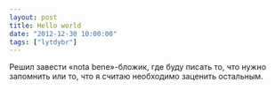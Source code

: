 ```yaml
---
layout: post
title: Hello world
date: "2012-12-30 10:00:00"
tags: ["lytdybr"]
---
```


Решил завести «nota bene»-бложик, где буду писать то, что нужно запомнить или то, что я считаю необходимо заценить остальным.

